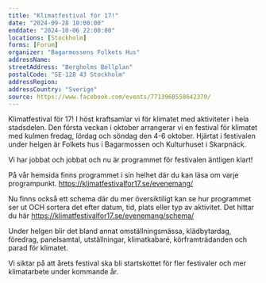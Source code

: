 ```yaml
---
title: "Klimatfestival för 17!"
date: "2024-09-28 10:00:00"
enddate: "2024-10-06 22:00:00"
locations: [Stockholm]
forms: [Forum]
organizer: "Bagarmossens Folkets Hus"
addressName: 
streetAddress: "Bergholms Bollplan"
postalCode: "SE-128 43 Stockholm"
addressRegion:
addressCountry: "Sverige"
source: https://www.facebook.com/events/7713968558642370/
---
```

Klimatfestival för 17! I höst kraftsamlar vi för klimatet med aktiviteter i hela stadsdelen. Den första veckan i oktober arrangerar vi en festival för klimatet med kulmen fredag, lördag och söndag den 4-6 oktober. Hjärtat i festivalen under helgen är Folkets hus i Bagarmossen och Kulturhuset i Skarpnäck. 

Vi har jobbat och jobbat och nu är programmet för festivalen äntligen klart! 

På vår hemsida finns programmet i sin helhet där du kan läsa om varje programpunkt. https://klimatfestivalfor17.se/evenemang/

Nu finns också ett schema där du mer översiktiligt kan se hur programmet ser ut OCH sortera det efter datum, tid, plats eller typ av aktivitet. Det hittar du här https://klimatfestivalfor17.se/evenemang/schema/

Under helgen blir det bland annat omställningsmässa, klädbytardag, föredrag, panelsamtal, utställningar, klimatkabaré, körframträdanden och parad för klimatet.

Vi siktar på att årets festival ska bli startskottet för fler festivaler och mer klimatarbete under kommande år.
